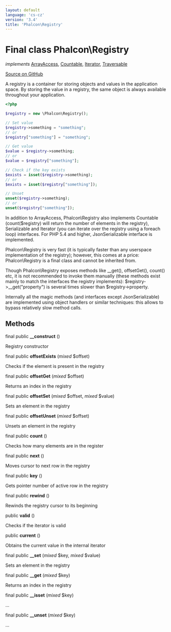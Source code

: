 ```yaml
---
layout: default
language: 'cs-cz'
version: '3.4'
title: 'Phalcon\Registry'
---
```

# Final class **Phalcon\Registry**

*implements* [ArrayAccess](https://php.net/manual/en/class.arrayaccess.php), [Countable](https://php.net/manual/en/class.countable.php), [Iterator](https://php.net/manual/en/class.iterator.php), [Traversable](https://php.net/manual/en/class.traversable.php)

<a href="https://github.com/phalcon/cphalcon/tree/v3.4.0/phalcon/registry.zep" class="btn btn-default btn-sm">Source on GitHub</a>

A registry is a container for storing objects and values in the application space.
By storing the value in a registry, the same object is always available throughout
your application.

```php
<?php

$registry = new \Phalcon\Registry();

// Set value
$registry->something = "something";
// or
$registry["something"] = "something";

// Get value
$value = $registry->something;
// or
$value = $registry["something"];

// Check if the key exists
$exists = isset($registry->something);
// or
$exists = isset($registry["something"]);

// Unset
unset($registry->something);
// or
unset($registry["something"]);

```

In addition to ArrayAccess, Phalcon\Registry also implements Countable
(count($registry) will return the number of elements in the registry),
Serializable and Iterator (you can iterate over the registry
using a foreach loop) interfaces. For PHP 5.4 and higher, JsonSerializable
interface is implemented.

Phalcon\Registry is very fast (it is typically faster than any userspace
implementation of the registry); however, this comes at a price:
Phalcon\Registry is a final class and cannot be inherited from.

Though Phalcon\Registry exposes methods like __get(), offsetGet(), count() etc,
it is not recommended to invoke them manually (these methods exist mainly to
match the interfaces the registry implements): $registry->__get("property")
is several times slower than $registry->property.

Internally all the magic methods (and interfaces except JsonSerializable)
are implemented using object handlers or similar techniques: this allows
to bypass relatively slow method calls.


## Methods
final public  **__construct** ()

Registry constructor



final public  **offsetExists** (*mixed* $offset)

Checks if the element is present in the registry



final public  **offsetGet** (*mixed* $offset)

Returns an index in the registry



final public  **offsetSet** (*mixed* $offset, *mixed* $value)

Sets an element in the registry



final public  **offsetUnset** (*mixed* $offset)

Unsets an element in the registry



final public  **count** ()

Checks how many elements are in the register



final public  **next** ()

Moves cursor to next row in the registry



final public  **key** ()

Gets pointer number of active row in the registry



final public  **rewind** ()

Rewinds the registry cursor to its beginning



public  **valid** ()

Checks if the iterator is valid



public  **current** ()

Obtains the current value in the internal iterator



final public  **__set** (*mixed* $key, *mixed* $value)

Sets an element in the registry



final public  **__get** (*mixed* $key)

Returns an index in the registry



final public  **__isset** (*mixed* $key)

...


final public  **__unset** (*mixed* $key)

...


